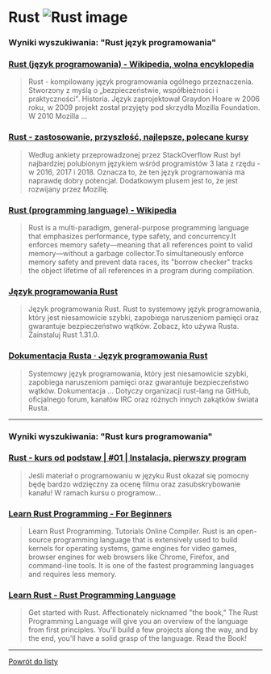# Rust ![Rust image](https://www.tiobe.com/wp-content/themes/tiobe/tiobe-index/images/Rust.png)
 
### Wyniki wyszukiwania: "Rust język programowania" 
 
### [Rust (język programowania) - Wikipedia, wolna encyklopedia](https://pl.wikipedia.org/wiki/Rust_(język_programowania)) 
 
 > Rust - kompilowany język programowania ogólnego przeznaczenia. Stworzony z myślą o „bezpieczeństwie, współbieżności i praktyczności". Historia. Język zaprojektował Graydon Hoare w 2006 roku, w 2009 projekt został przyjęty pod skrzydła Mozilla Foundation. W 2010 Mozilla ...
 
 
 
 
### [Rust - zastosowanie, przyszłość, najlepsze, polecane kursy](https://jaki-jezyk-programowania.pl/technologie/rust/) 
 
 > Według ankiety przeprowadzonej przez StackOverflow Rust był najbardziej polubionym językiem wśród programistów 3 lata z rzędu - w 2016, 2017 i 2018. Oznacza to, że ten język programowania ma naprawdę dobry potencjał. Dodatkowym plusem jest to, że jest rozwijany przez Mozillę.
 
 
 
 
### [Rust (programming language) - Wikipedia](https://en.wikipedia.org/wiki/Rust_(programming_language)) 
 
 > Rust is a multi-paradigm, general-purpose programming language that emphasizes performance, type safety, and concurrency.It enforces memory safety—meaning that all references point to valid memory—without a garbage collector.To simultaneously enforce memory safety and prevent data races, its "borrow checker" tracks the object lifetime of all references in a program during compilation.
 
 
 
 
### [Język programowania Rust](https://prev.rust-lang.org/pl-PL/) 
 
 > Język programowania Rust. Rust to systemowy język programowania, który jest niesamowicie szybki, zapobiega naruszeniom pamięci oraz gwarantuje bezpieczeństwo wątków. Zobacz, kto używa Rusta. Zainstaluj Rust 1.31.0.
 
 
 
 
### [Dokumentacja Rusta · Język programowania Rust](https://prev.rust-lang.org/pl-PL/documentation.html) 
 
 > Systemowy język programowania, który jest niesamowicie szybki, zapobiega naruszeniom pamięci oraz gwarantuje bezpieczeństwo wątków. Dokumentacja ... Dotyczy organizacji rust-lang na GitHub, oficjalnego forum, kanałów IRC oraz różnych innych zakątków świata Rusta.
 
 
 
 

 
---
 
### Wyniki wyszukiwania: "Rust kurs programowania" 
 
### [Rust - kurs od podstaw | #01 | Instalacja, pierwszy program](https://www.youtube.com/watch?v=Mam6MOZzIE0) 
 
 > Jeśli materiał o programowaniu w języku Rust okazał się pomocny będę bardzo wdzięczny za ocenę filmu oraz zasubskrybowanie kanału! W ramach kursu o programow...
 
 
 
 
### [Learn Rust Programming - For Beginners](https://www.programiz.com/rust) 
 
 > Learn Rust Programming. Tutorials Online Compiler. Rust is an open-source programming language that is extensively used to build kernels for operating systems, game engines for video games, browser engines for web browsers like Chrome, Firefox, and command-line tools. It is one of the fastest programming languages and requires less memory.
 
 
 
 
### [Learn Rust - Rust Programming Language](https://www.rust-lang.org/learn) 
 
 > Get started with Rust. Affectionately nicknamed "the book," The Rust Programming Language will give you an overview of the language from first principles. You'll build a few projects along the way, and by the end, you'll have a solid grasp of the language. Read the Book!
 
 
 
 

 
---
 
 [Powrót do listy](../top20.md)